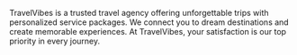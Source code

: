 TravelVibes is a trusted travel agency offering unforgettable trips with personalized service packages. We connect you to dream destinations and create memorable experiences. At TravelVibes, your satisfaction is our top priority in every journey.
